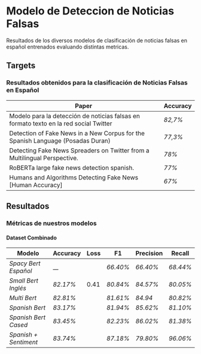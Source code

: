 # Modelo de Deteccion de Noticias Falsas
Resultados de los diversos modelos de clasificación de noticias falsas en español entrenados evaluando distintas metricas.

## Targets 
### Resultados obtenidos para la clasificación de Noticias Falsas en Español
Paper |   Accuracy
------ |  -------------
Modelo para la detección de noticias falsas en formato texto en la red social Twitter | _82,7%_
Detection of Fake News in a New Corpus for the Spanish Language (Posadas Duran) | _77,3%_
Detecting Fake News Spreaders on Twitter from a Multilingual Perspective. | _78%_
RoBERTa large fake news detection spanish. | _77%_
Humans and Algorithms Detecting Fake News [Human Accuracy] | _67%_


## Resultados
### Métricas de nuestros modelos

#### Dataset Combinado
Modelo |   Accuracy  |   Loss  |   F1  |   Precision  |   Recall |  
------ |  -------------|  ------|  ------|  ------|  ------ 
_Spacy Bert Español_ | __ | |  _66.40%_ | _66.40%_ |  _68.44%_
_Small Bert Inglés_ | _82.17%_ | 0.41 | _80.84%_| _84.57%_ | _80.05%_ 
_Multi Bert_ | _82.81%_ | | _81.61%_| _84.94_ | _80.82%_
_Spanish Bert_ | _83.17%_ | | _81.94%_| _85.62%_ | _81.10%_ 
_Spanish Bert Cased_ | _83.45%_ | | _82.23%_| _86.02%_ | _81.38%_ 
_Spanish + Sentiment_ | _83.74%_ | | _87.18%_| _79.80%_ | _96.06%_ 

